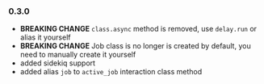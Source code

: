 ### 0.3.0

- **BREAKING CHANGE** `class.async` method is removed, use `delay.run` or alias it yourself
- **BREAKING CHANGE** Job class is no longer is created by default, you need to manually create it yourself
- added sidekiq support
- added alias `job` to `active_job` interaction class method
